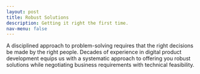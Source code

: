 ```yaml
---
layout: post
title: Robust Solutions
description: Getting it right the first time.
nav-menu: false
---
```


A disciplined approach to problem-solving requires that the right decisions be made by the right people. Decades of experience in digital product development equips us with a systematic approach to offering you robust solutions while negotiating business requirements with technical feasibility.
